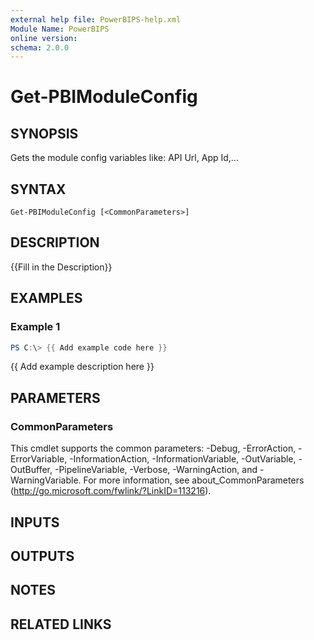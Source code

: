 ```yaml
---
external help file: PowerBIPS-help.xml
Module Name: PowerBIPS
online version:
schema: 2.0.0
---
```


# Get-PBIModuleConfig

## SYNOPSIS
Gets the module config variables like: API Url, App Id,...

## SYNTAX

```
Get-PBIModuleConfig [<CommonParameters>]
```

## DESCRIPTION
{{Fill in the Description}}

## EXAMPLES

### Example 1
```powershell
PS C:\> {{ Add example code here }}
```

{{ Add example description here }}

## PARAMETERS

### CommonParameters
This cmdlet supports the common parameters: -Debug, -ErrorAction, -ErrorVariable, -InformationAction, -InformationVariable, -OutVariable, -OutBuffer, -PipelineVariable, -Verbose, -WarningAction, and -WarningVariable.
For more information, see about_CommonParameters (http://go.microsoft.com/fwlink/?LinkID=113216).

## INPUTS

## OUTPUTS

## NOTES

## RELATED LINKS
